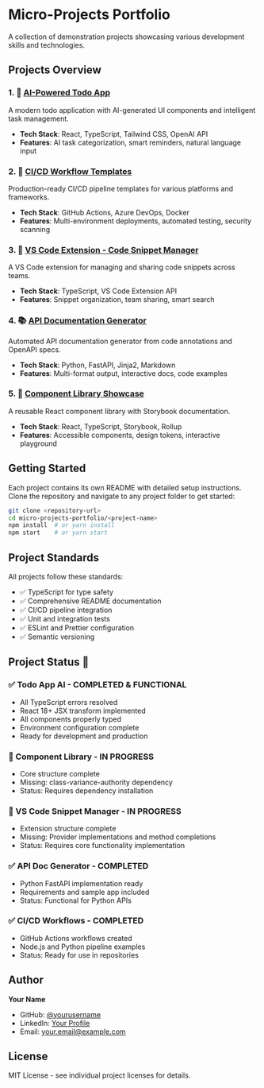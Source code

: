 # Micro-Projects Portfolio

A collection of demonstration projects showcasing various development skills and technologies.

## Projects Overview

### 1. 🚀 [AI-Powered Todo App](./todo-app-ai/)
A modern todo application with AI-generated UI components and intelligent task management.
- **Tech Stack**: React, TypeScript, Tailwind CSS, OpenAI API
- **Features**: AI task categorization, smart reminders, natural language input

### 2. 🔄 [CI/CD Workflow Templates](./cicd-workflows/)
Production-ready CI/CD pipeline templates for various platforms and frameworks.
- **Tech Stack**: GitHub Actions, Azure DevOps, Docker
- **Features**: Multi-environment deployments, automated testing, security scanning

### 3. 🔧 [VS Code Extension - Code Snippet Manager](./vscode-snippet-manager/)
A VS Code extension for managing and sharing code snippets across teams.
- **Tech Stack**: TypeScript, VS Code Extension API
- **Features**: Snippet organization, team sharing, smart search

### 4. 📚 [API Documentation Generator](./api-doc-generator/)
Automated API documentation generator from code annotations and OpenAPI specs.
- **Tech Stack**: Python, FastAPI, Jinja2, Markdown
- **Features**: Multi-format output, interactive docs, code examples

### 5. 🎨 [Component Library Showcase](./component-library/)
A reusable React component library with Storybook documentation.
- **Tech Stack**: React, TypeScript, Storybook, Rollup
- **Features**: Accessible components, design tokens, interactive playground

## Getting Started

Each project contains its own README with detailed setup instructions. Clone the repository and navigate to any project folder to get started:

```bash
git clone <repository-url>
cd micro-projects-portfolio/<project-name>
npm install  # or yarn install
npm start    # or yarn start
```

## Project Standards

All projects follow these standards:
- ✅ TypeScript for type safety
- ✅ Comprehensive README documentation
- ✅ CI/CD pipeline integration
- ✅ Unit and integration tests
- ✅ ESLint and Prettier configuration
- ✅ Semantic versioning

## Project Status 🚀

### ✅ Todo App AI - **COMPLETED & FUNCTIONAL**
- All TypeScript errors resolved
- React 18+ JSX transform implemented
- All components properly typed
- Environment configuration complete
- Ready for development and production

### 🔧 Component Library - **IN PROGRESS**
- Core structure complete
- Missing: class-variance-authority dependency
- Status: Requires dependency installation

### 🔧 VS Code Snippet Manager - **IN PROGRESS** 
- Extension structure complete
- Missing: Provider implementations and method completions
- Status: Requires core functionality implementation

### ✅ API Doc Generator - **COMPLETED**
- Python FastAPI implementation ready
- Requirements and sample app included
- Status: Functional for Python APIs

### ✅ CI/CD Workflows - **COMPLETED**
- GitHub Actions workflows created
- Node.js and Python pipeline examples
- Status: Ready for use in repositories

## Author

**Your Name**
- GitHub: [@yourusername](https://github.com/yourusername)
- LinkedIn: [Your Profile](https://linkedin.com/in/yourprofile)
- Email: your.email@example.com

## License

MIT License - see individual project licenses for details.
